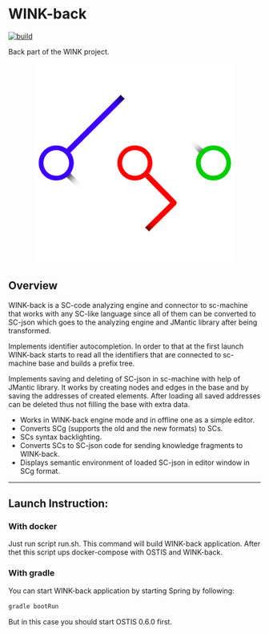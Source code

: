 # WINK-back

[![build](https://github.com/artrayme/WINK-back/actions/workflows/build.yml/badge.svg)](https://github.com/artrayme/WINK-back/actions/workflows/build.yml)

Back part of the WINK project. 

<p align="center">
<img src="docs/logo.png" alt="drawing" width="400"/>
</p>

## Overview
WINK-back is a SC-code analyzing engine and connector to sc-machine that works with any SC-like language since all of them can be converted to SC-json which goes to the analyzing engine and JMantic library after being transformed.

Implements identifier autocompletion. In order to that at the first launch WINK-back starts to read all the identifiers that are connected to sc-machine base and builds a prefix tree. 

Implements saving and deleting of SC-json in sc-machine with help of JMantic library. It works by creating nodes and edges in the base and by saving the addresses of created elements. After loading all saved addresses can be deleted thus not filling the base with extra data.
- Works in WINK-back engine mode and in offline one as a simple editor. 
- Converts SCg (supports the old and the new formats) to SCs.
- SCs syntax backlighting.
- Сonverts SCs to SC-json code for sending knowledge fragments to WINK-back.
- Displays semantic environment of loaded SC-json in editor window in SCg format. 
&ensp;
****

## Launch Instruction: 

### With docker

Just run script run.sh. This command will build WINK-back application. After thet this script ups docker-compose with OSTIS and WINK-back.

### With gradle
You can start WINK-back application by starting Spring by following:

``` bash
gradle bootRun
```

But in this case you should start OSTIS 0.6.0 first. 
